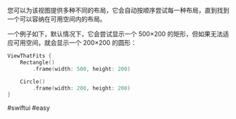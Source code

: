 您可以为该视图提供多种不同的布局，它会自动按顺序尝试每一种布局，直到找到一个可以容纳在可用空间内的布局。

一个例子如下，默认情况下，它会尝试显示一个 500×200 的矩形，但如果无法适应可用空间，就会显示一个 200×200 的圆形：

```swift
ViewThatFits {
    Rectangle()
        .frame(width: 500, height: 200)

    Circle()
        .frame(width: 200, height: 200)
}
```

#swiftui #easy 